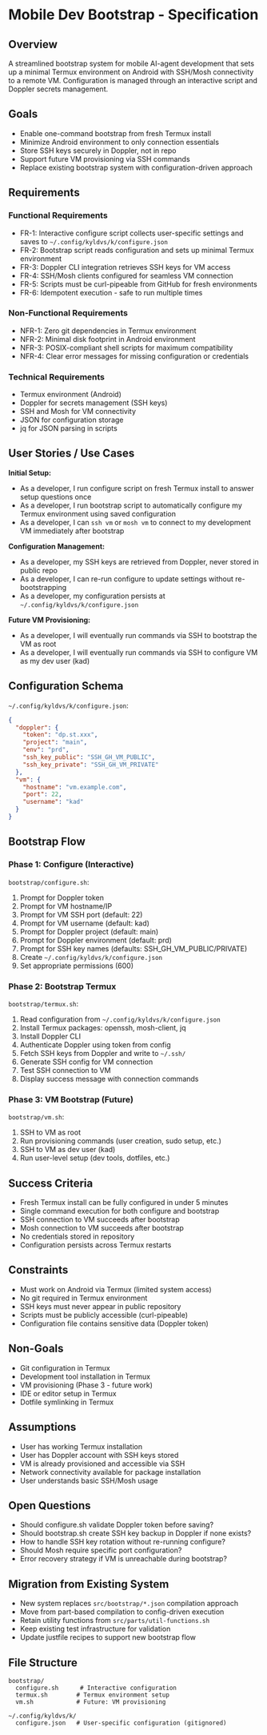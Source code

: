 # Mobile Dev Bootstrap - Specification

## Overview
A streamlined bootstrap system for mobile AI-agent development that sets up a minimal Termux environment on Android with SSH/Mosh connectivity to a remote VM. Configuration is managed through an interactive script and Doppler secrets management.

## Goals
- Enable one-command bootstrap from fresh Termux install
- Minimize Android environment to only connection essentials
- Store SSH keys securely in Doppler, not in repo
- Support future VM provisioning via SSH commands
- Replace existing bootstrap system with configuration-driven approach

## Requirements

### Functional Requirements
- FR-1: Interactive configure script collects user-specific settings and saves to `~/.config/kyldvs/k/configure.json`
- FR-2: Bootstrap script reads configuration and sets up minimal Termux environment
- FR-3: Doppler CLI integration retrieves SSH keys for VM access
- FR-4: SSH/Mosh clients configured for seamless VM connection
- FR-5: Scripts must be curl-pipeable from GitHub for fresh environments
- FR-6: Idempotent execution - safe to run multiple times

### Non-Functional Requirements
- NFR-1: Zero git dependencies in Termux environment
- NFR-2: Minimal disk footprint in Android environment
- NFR-3: POSIX-compliant shell scripts for maximum compatibility
- NFR-4: Clear error messages for missing configuration or credentials

### Technical Requirements
- Termux environment (Android)
- Doppler for secrets management (SSH keys)
- SSH and Mosh for VM connectivity
- JSON for configuration storage
- jq for JSON parsing in scripts

## User Stories / Use Cases

**Initial Setup:**
- As a developer, I run configure script on fresh Termux install to answer setup questions once
- As a developer, I run bootstrap script to automatically configure my Termux environment using saved configuration
- As a developer, I can `ssh vm` or `mosh vm` to connect to my development VM immediately after bootstrap

**Configuration Management:**
- As a developer, my SSH keys are retrieved from Doppler, never stored in public repo
- As a developer, I can re-run configure to update settings without re-bootstrapping
- As a developer, my configuration persists at `~/.config/kyldvs/k/configure.json`

**Future VM Provisioning:**
- As a developer, I will eventually run commands via SSH to bootstrap the VM as root
- As a developer, I will eventually run commands via SSH to configure VM as my dev user (kad)

## Configuration Schema

`~/.config/kyldvs/k/configure.json`:
```json
{
  "doppler": {
    "token": "dp.st.xxx",
    "project": "main",
    "env": "prd",
    "ssh_key_public": "SSH_GH_VM_PUBLIC",
    "ssh_key_private": "SSH_GH_VM_PRIVATE"
  },
  "vm": {
    "hostname": "vm.example.com",
    "port": 22,
    "username": "kad"
  }
}
```

## Bootstrap Flow

### Phase 1: Configure (Interactive)
`bootstrap/configure.sh`:
1. Prompt for Doppler token
2. Prompt for VM hostname/IP
3. Prompt for VM SSH port (default: 22)
4. Prompt for VM username (default: kad)
5. Prompt for Doppler project (default: main)
6. Prompt for Doppler environment (default: prd)
7. Prompt for SSH key names (defaults: SSH_GH_VM_PUBLIC/PRIVATE)
8. Create `~/.config/kyldvs/k/configure.json`
9. Set appropriate permissions (600)

### Phase 2: Bootstrap Termux
`bootstrap/termux.sh`:
1. Read configuration from `~/.config/kyldvs/k/configure.json`
2. Install Termux packages: openssh, mosh-client, jq
3. Install Doppler CLI
4. Authenticate Doppler using token from config
5. Fetch SSH keys from Doppler and write to `~/.ssh/`
6. Generate SSH config for VM connection
7. Test SSH connection to VM
8. Display success message with connection commands

### Phase 3: VM Bootstrap (Future)
`bootstrap/vm.sh`:
1. SSH to VM as root
2. Run provisioning commands (user creation, sudo setup, etc.)
3. SSH to VM as dev user (kad)
4. Run user-level setup (dev tools, dotfiles, etc.)

## Success Criteria
- Fresh Termux install can be fully configured in under 5 minutes
- Single command execution for both configure and bootstrap
- SSH connection to VM succeeds after bootstrap
- Mosh connection to VM succeeds after bootstrap
- No credentials stored in repository
- Configuration persists across Termux restarts

## Constraints
- Must work on Android via Termux (limited system access)
- No git required in Termux environment
- SSH keys must never appear in public repository
- Scripts must be publicly accessible (curl-pipeable)
- Configuration file contains sensitive data (Doppler token)

## Non-Goals
- Git configuration in Termux
- Development tool installation in Termux
- VM provisioning (Phase 3 - future work)
- IDE or editor setup in Termux
- Dotfile symlinking in Termux

## Assumptions
- User has working Termux installation
- User has Doppler account with SSH keys stored
- VM is already provisioned and accessible via SSH
- Network connectivity available for package installation
- User understands basic SSH/Mosh usage

## Open Questions
- Should configure.sh validate Doppler token before saving?
- Should bootstrap.sh create SSH key backup in Doppler if none exists?
- How to handle SSH key rotation without re-running configure?
- Should Mosh require specific port configuration?
- Error recovery strategy if VM is unreachable during bootstrap?

## Migration from Existing System
- New system replaces `src/bootstrap/*.json` compilation approach
- Move from part-based compilation to config-driven execution
- Retain utility functions from `src/parts/util-functions.sh`
- Keep existing test infrastructure for validation
- Update justfile recipes to support new bootstrap flow

## File Structure
```
bootstrap/
  configure.sh      # Interactive configuration
  termux.sh        # Termux environment setup
  vm.sh            # Future: VM provisioning

~/.config/kyldvs/k/
  configure.json   # User-specific configuration (gitignored)
```
